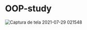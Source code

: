 # OOP-study
 
![Captura de tela 2021-07-29 021548](https://user-images.githubusercontent.com/85642694/127436292-513aa38c-abfb-47de-8446-046dedd57b02.png)
